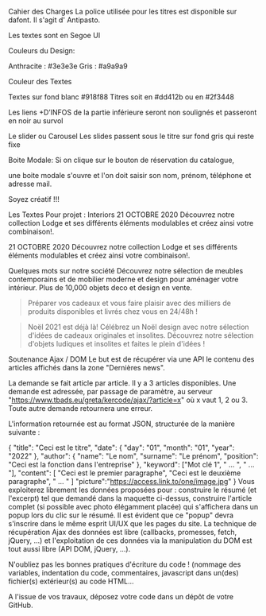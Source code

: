 Cahier des Charges
La police utilisée pour les titres est disponible sur dafont.
Il s'agit d' Antipasto.

Les textes sont en Segoe UI

Couleurs du Design:

Anthracite : #3e3e3e
Gris : #a9a9a9

Couleur des Textes

Textes sur fond blanc  #918f88
Titres soit en #dd412b ou en #2f3448

Les liens +D’INFOS de la partie inférieure seront non soulignés et passeront en noir au survol

Le slider ou Carousel
Les slides passent sous le titre sur fond gris qui reste fixe

Boite Modale:
Si on clique sur le bouton de réservation du catalogue,

une boite modale s'ouvre et l'on doit saisir son nom, prénom, téléphone et adresse mail.

Soyez créatif !!!


Les Textes Pour projet : Interiors
21 OCTOBRE 2020
Découvrez notre collection Lodge et ses différents éléments modulables et créez ainsi votre combinaison!.

21 OCTOBRE 2020
Découvrez notre collection Lodge et ses différents éléments modulables et créez ainsi votre combinaison!.

Quelques mots sur notre société
Découvrez notre sélection de meubles contemporains et de mobilier moderne et design pour aménager votre intérieur. Plus de 10,000 objets deco et design en vente.

> Préparer vos cadeaux et vous faire plaisir avec des milliers de produits disponibles et livrés chez vous en 24/48h !

> Noël 2021 est déjà là! Célébrez un Noël design avec notre sélection d'idées de cadeaux originales et insolites. Découvrez notre sélection d'objets ludiques et insolites et faites le plein d'idées !


Soutenance Ajax / DOM
Le but est de récupérer via une API le contenu des articles affichés dans la zone "Dernières news".

La demande se fait article par article. Il y a 3 articles disponibles. Une demande est adressée, par passage de paramètre, au serveur "https://www.tbads.eu/greta/kercode/ajax/?article=x" où x vaut 1, 2 ou 3. Toute autre demande retournera une erreur.

L'information retournée est au format JSON, structurée de la manière suivante :

{
  "title": "Ceci est le titre",
  "date": {
    "day": "01",
    "month": "01",
    "year": "2022"
  },
  "author": {
    "name": "Le nom",
    "surname": "Le prénom",
    "position": "Ceci est la fonction dans l'entreprise"
  },
  "keyword": ["Mot clé 1", " ... ", " ... "],
  "content": [
    "Ceci est le premier paragraphe",
    "Ceci est le deuxième paragraphe",
    " ... "
  ]
  "picture":"https://access.link.to/one/image.jpg"
}
Vous exploiterez librement les données proposées pour :
construire le résumé (et l'excerpt) tel que demandé dans la maquette ci-dessus,
construire l'article complet (si possible avec photo élégamment placée) qui s'affichera dans un popup lors du clic sur le résumé. Il est évident que ce "popup" devra s'inscrire dans le même esprit UI/UX que les pages du site.
La technique de récupération Ajax des données est libre (callbacks, promesses, fetch, jQuery, ...) et l'exploitation de ces données via la manipulation du DOM est tout aussi libre (API DOM, jQuery, ...).

N'oubliez pas les bonnes pratiques d'écriture du code ! (nommage des variables, indentation du code, commentaires, javascript dans un(des) fichier(s) extérieur(s) au code HTML...

A l'issue de vos travaux, déposez votre code dans un dépôt de votre GitHub.